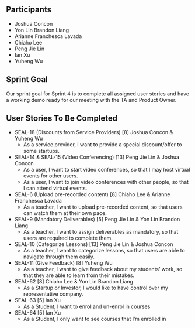 ## Participants

* Joshua Concon
* Yon Lin Brandon Liang
* Arianne Franchesca Lavada
* Chiaho Lee
* Peng Jie Lin
* Ian Xu
* Yuheng Wu

## Sprint Goal

Our sprint goal for Sprint 4 is to complete all assigned user stories and have a working demo ready for our meeting with the TA and Product Owner.

## User Stories To Be Completed

* SEAL-18 (Discounts from Service Providers) [8] Joshua Concon & Yuheng Wu
  * As a service provider, I want to provide a special discount/offer to some startups.
* SEAL-14 & SEAL-15 (Video Conferencing) [13] Peng Jie Lin & Joshua Concon
  * As a user, I want to start video conferences, so that I may host virtual events for other users.
  * As a user, I want to join video conferences with other people, so that I can attend virtual events. 
* SEAL-6 (Upload pre-recorded content) [8] Chiaho Lee & Arianne Franchesca Lavada
  * As a teacher, I want to upload pre-recorded content, so that users can watch them at their own pace.
* SEAL-9 (Mandatory Deliverables) [5] Peng Jie Lin & Yon Lin Brandon Liang
  * As a teacher, I want to assign deliverables as mandatory, so that users are required to complete them.
* SEAL-10 (Categorize Lessons) [13] Peng Jie Lin & Joshua Concon
  * As a teacher, I want to categorize lessons, so that users are able to navigate through them easily.
* SEAL-11 (Give Feedback) [8] Yuheng Wu
  * As a teacher, I want to give feedback about my students’ work, so that they are able to learn from their mistakes.
* SEAL-62 [8] Chiaho Lee & Yon Lin Brandon Liang
  * As a Startup or Investor, I would like to have control over my representative company.
* SEAL-63 [5] Ian Xu
  * As a Student, I want to enrol and un-enrol in courses
* SEAL-64 [5] Ian Xu
  * As a Student, I only want to see courses that I’m enrolled in